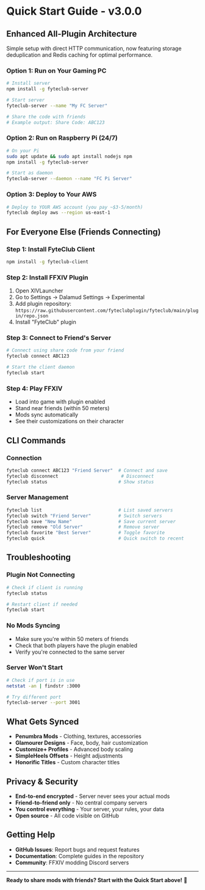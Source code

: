 # Quick Start Guide - v3.0.0

## Enhanced All-Plugin Architecture

Simple setup with direct HTTP communication, now featuring storage deduplication and Redis caching for optimal performance.

### **Option 1: Run on Your Gaming PC**
```bash
# Install server
npm install -g fyteclub-server

# Start server
fyteclub-server --name "My FC Server"

# Share the code with friends
# Example output: Share Code: ABC123
```

### **Option 2: Run on Raspberry Pi (24/7)**
```bash
# On your Pi
sudo apt update && sudo apt install nodejs npm
npm install -g fyteclub-server

# Start as daemon
fyteclub-server --daemon --name "FC Pi Server"
```

### **Option 3: Deploy to Your AWS**
```bash
# Deploy to YOUR AWS account (you pay ~$3-5/month)
fyteclub deploy aws --region us-east-1
```

## **For Everyone Else (Friends Connecting)**

### **Step 1: Install FyteClub Client**
```bash
npm install -g fyteclub-client
```

### **Step 2: Install FFXIV Plugin**
1. Open XIVLauncher
2. Go to Settings → Dalamud Settings → Experimental
3. Add plugin repository: `https://raw.githubusercontent.com/fyteclubplugin/fyteclub/main/plugin/repo.json`
4. Install "FyteClub" plugin

### **Step 3: Connect to Friend's Server**
```bash
# Connect using share code from your friend
fyteclub connect ABC123

# Start the client daemon
fyteclub start
```

### **Step 4: Play FFXIV**
- Load into game with plugin enabled
- Stand near friends (within 50 meters)
- Mods sync automatically
- See their customizations on their character

## **CLI Commands**

### **Connection**
```bash
fyteclub connect ABC123 "Friend Server"  # Connect and save
fyteclub disconnect                       # Disconnect
fyteclub status                          # Show status
```

### **Server Management**
```bash
fyteclub list                            # List saved servers
fyteclub switch "Friend Server"          # Switch servers
fyteclub save "New Name"                 # Save current server
fyteclub remove "Old Server"             # Remove server
fyteclub favorite "Best Server"          # Toggle favorite
fyteclub quick                           # Quick switch to recent
```

## **Troubleshooting**

### **Plugin Not Connecting**
```bash
# Check if client is running
fyteclub status

# Restart client if needed
fyteclub start
```

### **No Mods Syncing**
- Make sure you're within 50 meters of friends
- Check that both players have the plugin enabled
- Verify you're connected to the same server

### **Server Won't Start**
```bash
# Check if port is in use
netstat -an | findstr :3000

# Try different port
fyteclub-server --port 3001
```

## **What Gets Synced**

- **Penumbra Mods** - Clothing, textures, accessories
- **Glamourer Designs** - Face, body, hair customization  
- **Customize+ Profiles** - Advanced body scaling
- **SimpleHeels Offsets** - Height adjustments
- **Honorific Titles** - Custom character titles

## **Privacy & Security**

- **End-to-end encrypted** - Server never sees your actual mods
- **Friend-to-friend only** - No central company servers
- **You control everything** - Your server, your rules, your data
- **Open source** - All code visible on GitHub

## **Getting Help**

- **GitHub Issues**: Report bugs and request features
- **Documentation**: Complete guides in the repository
- **Community**: FFXIV modding Discord servers

---

**Ready to share mods with friends? Start with the Quick Start above!** 🥊